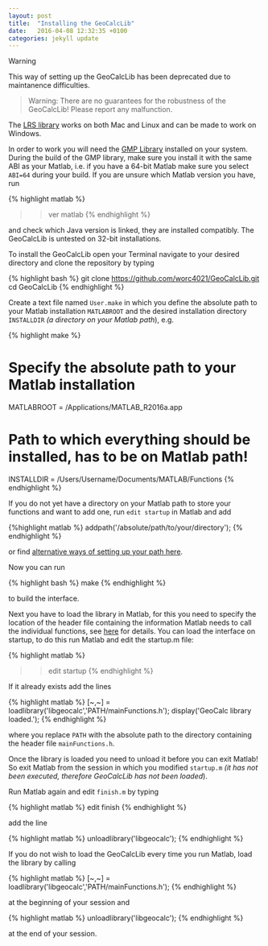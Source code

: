 ```yaml
---
layout: post
title:  "Installing the GeoCalcLib"
date:   2016-04-08 12:32:35 +0100
categories: jekyll update
---
```


>[!WARNING]
> This way of setting up the GeoCalcLib has been deprecated due to maintanence difficulties.


> Warning: There are no guarantees for the robustness of the GeoCalcLib!
> Please report any malfunction.

The [LRS library][lrs-link] works on both Mac and Linux and can be made to work on Windows.

In order to work you will need the [GMP Library][gmp] installed on your system. 
During the build of the GMP library, make sure you install it with the same ABI as your Matlab, i.e. if you have a 64-bit Matlab make sure you select `ABI=64` during your build. 
If you are unsure which Matlab version you have, run

{% highlight matlab %}
>>ver matlab
{% endhighlight %}

and check which Java version is linked, they are installed compatibly. The GeoCalcLib is untested on 32-bit installations.



To install the GeoCalcLib open your Terminal navigate to your desired directory and clone the repository by typing

{% highlight bash %}
git clone https://github.com/worc4021/GeoCalcLib.git
cd GeoCalcLib
{% endhighlight %}

Create a text file named `User.make` in which you define the absolute path to your Matlab installation `MATLABROOT`
and the desired installation directory `INSTALLDIR` *(a directory on your Matlab path*), e.g.

{% highlight make %}
# Specify the absolute path to your Matlab installation
MATLABROOT = /Applications/MATLAB_R2016a.app

# Path to which everything should be installed, has to be on Matlab path!
INSTALLDIR = /Users/Username/Documents/MATLAB/Functions
{% endhighlight %}

If you do not yet have a directory on your Matlab path to store your functions and want to add one, run `edit startup` in Matlab and add 

{%highlight matlab %}
addpath('/absolute/path/to/your/directory');
{% endhighlight %}

or find [alternative ways of setting up your path here][matlab-path].


Now you can run 

{% highlight bash %}
make
{% endhighlight %}

to build the interface.

Next you have to load the library in Matlab, for this you need to specify the location of the header file containing the information Matlab needs to call the individual functions, see [here][matlab-dll] for details.
You can load the interface on startup, to do this run Matlab and edit the startup.m file:

{% highlight matlab %}
>> edit startup
{% endhighlight %}

If it already exists add the lines

{% highlight matlab %}
[~,~] = loadlibrary('libgeocalc','PATH/mainFunctions.h');
display('GeoCalc library loaded.');
{% endhighlight %}

where you replace `PATH` with the absolute path to the directory containing the header file `mainFunctions.h`.

Once the library is loaded you need to unload it before you can exit Matlab! So exit Matlab from the session in which you modified `startup.m` *(it has not been executed, therefore GeoCalcLib has not been loaded*). 

Run Matlab again and edit `finish.m` by typing

{% highlight matlab %}
edit finish
{% endhighlight %}

add the line 

{% highlight matlab %}
unloadlibrary('libgeocalc');
{% endhighlight %}


If you do not wish to load the GeoCalcLib every time you run Matlab, load the library by calling 

{% highlight matlab %}
[~,~] = loadlibrary('libgeocalc','PATH/mainFunctions.h');
{% endhighlight %}

at the beginning of your session and 

{% highlight matlab %}
unloadlibrary('libgeocalc');
{% endhighlight %}

at the end of your session.


[lrs-link]: http://cgm.cs.mcgill.ca/~avis/C/lrs.html
[matlab-dll]: http://uk.mathworks.com/help/matlab/using-c-shared-library-functions-in-matlab-.html
[gmp]: https://gmplib.org
[matlab-path]: http://uk.mathworks.com/help/matlab/matlab_env/what-is-the-matlab-search-path.html